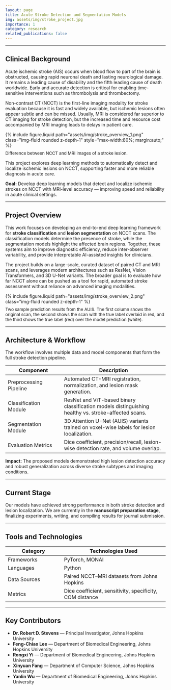 ```yaml
---
layout: page
title: Acute Stroke Detection and Segmentation Models
img: assets/img/stroke_project.jpg
importance: 1
category: research
related_publications: false
---
```

---
## Clinical Background

Acute ischemic stroke (AIS) occurs when blood flow to part of the brain is obstructed, causing rapid neuronal death and lasting neurological damage. It remains a leading cause of disability and the fifth leading cause of death worldwide. Early and accurate detection is critical for enabling time-sensitive interventions such as thrombolysis and thrombectomy.  

Non-contrast CT (NCCT) is the first-line imaging modality for stroke evaluation because it is fast and widely available, but ischemic lesions often appear subtle and can be missed. Usually, <a href="https://pmc.ncbi.nlm.nih.gov/articles/PMC1859855" target="_blank" style="color:var(--global-theme-color); text-decoration:none;">MRI is considered far superior to CT imaging for stroke detection</a>, but the increased time and resource cost accompanied by MRI imaging leads to delays in patient care.  

<div class="row justify-content-center mt-4">
  <div class="col-sm-8 text-center">
    {% include figure.liquid 
      path="assets/img/stroke_overview_1.png"
      class="img-fluid rounded z-depth-1"
      style="max-width:80%; margin:auto;" 
    %}
    <div class="caption" style="font-size:0.95em; color:var(--global-text-color-light); margin-top:0.6em;">
      Difference between NCCT and MRI images of a stroke lesion.
    </div>
  </div>
</div>

This project explores deep learning methods to automatically detect and localize ischemic lesions on NCCT, supporting faster and more reliable diagnosis in acute care.

<div class="highlight-box">
  <strong>Goal:</strong> Develop deep learning models that detect and localize ischemic strokes on NCCT with MRI-level accuracy — improving speed and reliability in acute clinical settings.
</div>

---

## Project Overview

This work focuses on developing an end-to-end deep learning framework for **stroke classification** and **lesion segmentation** on NCCT scans. The classification models determine the presence of stroke, while the segmentation models highlight the affected brain regions. Together, these systems aim to improve diagnostic efficiency, reduce inter-observer variability, and provide interpretable AI-assisted insights for clinicians.

The project builds on a large-scale, curated dataset of paired CT and MRI scans, and leverages modern architectures such as ResNet, Vision Transformers, and 3D U-Net variants. The broader goal is to evaluate how far NCCT alone can be pushed as a tool for rapid, automated stroke assessment without reliance on advanced imaging modalities.

<div class="row justify-content-center mt-4">
  <div class="col-sm-10 text-center">
    {% include figure.liquid 
      path="assets/img/stroke_overview_2.png"
      class="img-fluid rounded z-depth-1"
    %}
    <div class="caption" style="font-size:0.95em; color:var(--global-text-color-light); margin-top:0.6em;">
      Two sample prediction results from the AUIS. The first column shows the original scan, the second shows the scan with the true label overlaid in red, and the third shows the true label (red) over the model prediction (white).
    </div>
  </div>
</div>

---

## Architecture & Workflow

The workflow involves multiple data and model components that form the full stroke detection pipeline.

<div class="table-responsive mt-4 mb-4">
  <table class="table table-bordered accent-table">
    <thead>
      <tr>
        <th style="width:35%;">Component</th>
        <th style="width:65%;">Description</th>
      </tr>
    </thead>
    <tbody>
      <tr>
        <td>Preprocessing Pipeline</td>
        <td>Automated CT-MRI registration, normalization, and lesion mask generation.</td>
      </tr>
      <tr>
        <td>Classification Module</td>
        <td>ResNet and ViT-based binary classification models distinguishing healthy vs. stroke-affected scans.</td>
      </tr>
      <tr>
        <td>Segmentation Module</td>
        <td>3D Attention U-Net (AUIS) variants trained on voxel-wise labels for lesion localization.</td>
      </tr>
      <tr>
        <td>Evaluation Metrics</td>
        <td>Dice coefficient, precision/recall, lesion-wise detection rate, and volume overlap.</td>
      </tr>
    </tbody>
  </table>
</div>

<div class="highlight-box">
  <strong>Impact:</strong> The proposed models demonstrated high lesion detection accuracy and robust generalization across diverse stroke subtypes and imaging conditions.
</div>

---

## Current Stage

Our models have achieved strong performance in both stroke detection and lesion localization. We are currently in the **manuscript preparation stage**, finalizing experiments, writing, and compiling results for journal submission.

---

## Tools and Technologies

<div class="table-responsive mt-4 mb-4">
  <table class="table table-bordered accent-table">
    <thead>
      <tr>
        <th style="width:35%;">Category</th>
        <th style="width:65%;">Technologies Used</th>
      </tr>
    </thead>
    <tbody>
      <tr>
        <td>Frameworks</td>
        <td>PyTorch, MONAI</td>
      </tr>
      <tr>
        <td>Languages</td>
        <td>Python</td>
      </tr>
      <tr>
        <td>Data Sources</td>
        <td>Paired NCCT–MRI datasets from Johns Hopkins</td>
      </tr>
      <tr>
        <td>Metrics</td>
        <td>Dice coefficient, sensitivity, specificity, COM distance</td>
      </tr>
    </tbody>
  </table>
</div>

---

## Key Contributors

- **Dr. Robert D. Stevens** — Principal Investigator, Johns Hopkins University  
- **Feng-Chiao Lee** — Department of Biomedical Engineering, Johns Hopkins University  
- **Rongxi Yi** — Department of Biomedical Engineering, Johns Hopkins University  
- **Xinyuan Fang** — Department of Computer Science, Johns Hopkins University  
- **Yanlin Wu** — Department of Biomedical Engineering, Johns Hopkins University
